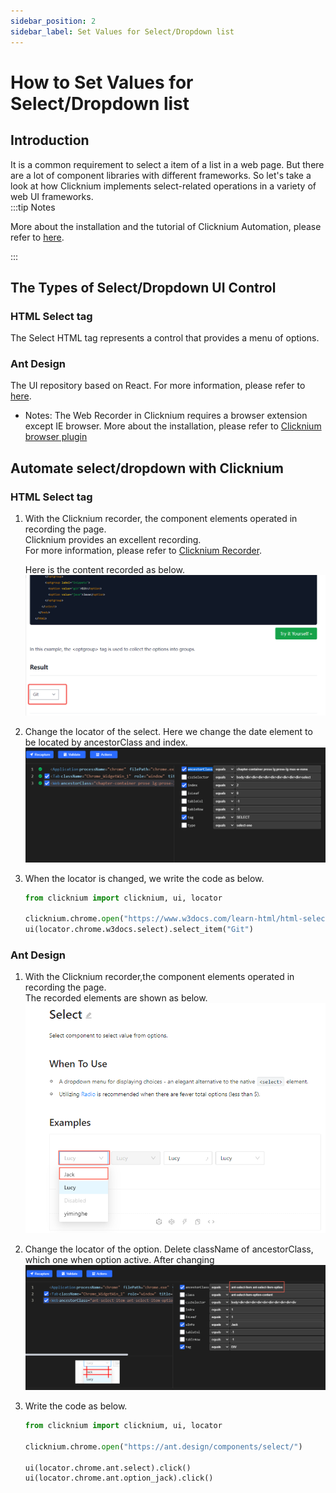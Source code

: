 ```yaml
---
sidebar_position: 2
sidebar_label: Set Values for Select/Dropdown list
---
```

# How to Set Values for Select/Dropdown list
##  Introduction
It is a common requirement to select a item of a list in a web page. But there are a lot of component libraries with different frameworks. So let's take a look at how Clicknium implements select-related operations in a variety of web UI frameworks.  
:::tip Notes

More about the installation and the tutorial of Clicknium Automation, please refer to [here](https://www.clicknium.com/documents).

:::
## The Types of Select/Dropdown UI Control

### HTML Select tag 
The Select HTML tag represents a control that provides a menu of options.

### Ant Design
The UI repository based on React. For more information, please refer to [here](https://ant.design/components/select/).  
- Notes: The Web Recorder in Clicknium requires a browser extension except IE browser. More about the installation, please refer to [Clicknium browser plugin](https://www.clicknium.com/documents/tutorial/extensions/) 


## Automate select/dropdown with Clicknium

### HTML Select tag
1. With the Clicknium recorder, the component elements operated in recording the page.   
   Clicknium provides an excellent recording.  
   For more information, please refer to [Clicknium Recorder](https://www.clicknium.com/documents/tutorial/recorder/).
 
   Here is the content recorded as below.
![record](./../img/how-to-select-html-record.png)  
   

1. Change the locator of the select.  Here we change the date element to be located by ancestorClass and index. 
   ![record](./../img/how-to-select-html-locator.png) 
2. When the locator is changed, we write the code as below.
   ```python
   from clicknium import clicknium, ui, locator

   clicknium.chrome.open("https://www.w3docs.com/learn-html/html-select-tag.html")
   ui(locator.chrome.w3docs.select).select_item("Git")
   ```

### Ant Design
1. With the Clicknium recorder,the component elements operated in recording the page.  
   The recorded elements are shown as below.
   ![record](./../img/how-to-select-ant-record.png) 
2. Change the locator of the option. Delete className of ancestorClass, which one when option active. 
   After changing
   ![option](./../img/how-to-select-ant-option-locator.png) 

3. Write the code as below.
   
   ```python
   from clicknium import clicknium, ui, locator

   clicknium.chrome.open("https://ant.design/components/select/")

   ui(locator.chrome.ant.select).click()
   ui(locator.chrome.ant.option_jack).click()
   ```
